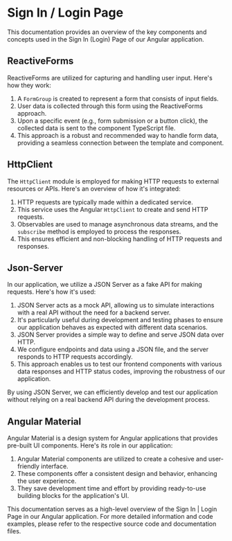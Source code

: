 # Sign In / Login    Page

This documentation provides an overview of the key components and concepts used in the Sign In (Login) Page of our Angular application.

## ReactiveForms

ReactiveForms are utilized for capturing and handling user input. Here's how they work:

1. A `FormGroup` is created to represent a form that consists of input fields.
2. User data is collected through this form using the ReactiveForms approach.
3. Upon a specific event (e.g., form submission or a button click), the collected data is sent to the component TypeScript file.
4. This approach is a robust and recommended way to handle form data, providing a seamless connection between the template and component.

## HttpClient

The `HttpClient` module is employed for making HTTP requests to external resources or APIs. Here's an overview of how it's integrated:

1. HTTP requests are typically made within a dedicated service.
2. This service uses the Angular `HttpClient` to create and send HTTP requests.
3. Observables are used to manage asynchronous data streams, and the `subscribe` method is employed to process the responses.
4. This ensures efficient and non-blocking handling of HTTP requests and responses.

## Json-Server

In our application, we utilize a JSON Server as a fake API for making requests. Here's how it's used:

1. JSON Server acts as a mock API, allowing us to simulate interactions with a real API without the need for a backend server.
2. It's particularly useful during development and testing phases to ensure our application behaves as expected with different data scenarios.
3. JSON Server provides a simple way to define and serve JSON data over HTTP.
4. We configure endpoints and data using a JSON file, and the server responds to HTTP requests accordingly.
5. This approach enables us to test our frontend components with various data responses and HTTP status codes, improving the robustness of our application.

By using JSON Server, we can efficiently develop and test our application without relying on a real backend API during the development process.


## Angular Material

Angular Material is a design system for Angular applications that provides pre-built UI components. Here's its role in our application:

1. Angular Material components are utilized to create a cohesive and user-friendly interface.
2. These components offer a consistent design and behavior, enhancing the user experience.
3. They save development time and effort by providing ready-to-use building blocks for the application's UI.

This documentation serves as a high-level overview of the Sign In | Login Page in our Angular application. For more detailed information and code examples, please refer to the respective source code and documentation files.
